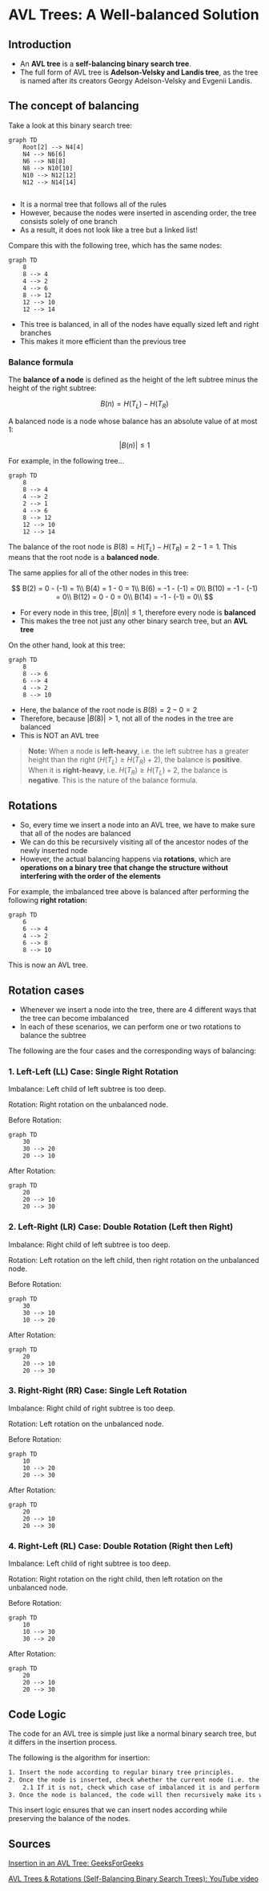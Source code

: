 # AVL Trees: A Well-balanced Solution

## Introduction

- An **AVL tree** is a **self-balancing binary search tree**.
- The full form of AVL tree is **Adelson-Velsky and Landis tree**, as the tree is named after its creators Georgy Adelson-Velsky and Evgenii Landis.

## The concept of balancing

Take a look at this binary search tree:

```mermaid
graph TD
    Root[2] --> N4[4]
    N4 --> N6[6]
    N6 --> N8[8]
    N8 --> N10[10]
    N10 --> N12[12]
    N12 --> N14[14]
    
```

- It is a normal tree that follows all of the rules
- However, because the nodes were inserted in ascending order, the tree consists solely of one branch
- As a result, it does not look like a tree but a linked list!

Compare this with the following tree, which has the same nodes:

```mermaid
graph TD
    8
    8 --> 4
    4 --> 2
    4 --> 6
    8 --> 12
    12 --> 10
    12 --> 14
```

- This tree is balanced, in all of the nodes have equally sized left and right branches
- This makes it more efficient than the previous tree

### Balance formula

The **balance of a node** is defined as the height of the left subtree minus the height of the right subtree:

$$
B(n) = H(T_L) - H(T_R)
$$

A balanced node is a node whose balance has an absolute value of at most 1:

$$
|B(n)| \le 1
$$

For example, in the following tree...

```mermaid
graph TD
    8
    8 --> 4
    4 --> 2
    2 --> 1
    4 --> 6
    8 --> 12
    12 --> 10
    12 --> 14
```

The balance of the root node is $B(8) = H(T_L) - H(T_R) = 2 - 1 = 1$. This means that the root node is a **balanced node**.

The same applies for all of the other nodes in this tree:

$$
B(2) = 0 - (-1) = 1\\
B(4) = 1 - 0 = 1\\
B(6) = -1 - (-1) = 0\\
B(10) = -1 - (-1) = 0\\
B(12) = 0 - 0 = 0\\
B(14) = -1 - (-1) = 0\\
$$

- For every node in this tree, $|B(n)| \le 1$, therefore every node is **balanced**
- This makes the tree not just any other binary search tree, but an **AVL tree**

On the other hand, look at this tree:

```mermaid
graph TD
    8
    8 --> 6
    6 --> 4
    4 --> 2
    8 --> 10
```

- Here, the balance of the root node is $B(8) = 2 - 0 = 2$
- Therefore, because $|B(8)| > 1$, not all of the nodes in the tree are balanced
- This is NOT an AVL tree

> **Note:** When a node is **left-heavy**, i.e. the left subtree has a greater height than the right ($H(T_L) \ge H(T_R) + 2$), the balance is **positive**. When it is **right-heavy**, i.e. $H(T_R) \ge H(T_L) + 2$, the balance is **negative**. This is the nature of the balance formula.

## Rotations

- So, every time we insert a node into an AVL tree, we have to make sure that all of the nodes are balanced
- We can do this be recursively visiting all of the ancestor nodes of the newly inserted node
- However, the actual balancing happens via **rotations**, which are **operations on a binary tree that change the structure without interfering with the order of the elements**

For example, the imbalanced tree above is balanced after performing the following **right rotation:**

```mermaid
graph TD
    6
    6 --> 4
    4 --> 2
    6 --> 8
    8 --> 10
```

This is now an AVL tree.

## Rotation cases

- Whenever we insert a node into the tree, there are 4 different ways that the tree can become imbalanced
- In each of these scenarios, we can perform one or two rotations to balance the subtree

The following are the four cases and the corresponding ways of balancing:

### 1. Left-Left (LL) Case: Single Right Rotation

Imbalance: Left child of left subtree is too deep.

Rotation: Right rotation on the unbalanced node.

Before Rotation:

```mermaid
graph TD
    30
    30 --> 20
    20 --> 10
```

After Rotation:

```mermaid
graph TD
    20
    20 --> 10
    20 --> 30
```

### 2. Left-Right (LR) Case: Double Rotation (Left then Right)

Imbalance: Right child of left subtree is too deep.

Rotation: Left rotation on the left child, then right rotation on the unbalanced node.

Before Rotation:

```mermaid
graph TD
    30
    30 --> 10
    10 --> 20
```

After Rotation:

```mermaid
graph TD
    20
    20 --> 10
    20 --> 30
```

### 3. Right-Right (RR) Case: Single Left Rotation

Imbalance: Right child of right subtree is too deep.

Rotation: Left rotation on the unbalanced node.

Before Rotation:

```mermaid
graph TD
    10
    10 --> 20
    20 --> 30
```

After Rotation:

```mermaid
graph TD
    20
    20 --> 10
    20 --> 30
```

### 4. Right-Left (RL) Case: Double Rotation (Right then Left)

Imbalance: Left child of right subtree is too deep.

Rotation: Right rotation on the right child, then left rotation on the unbalanced node.

Before Rotation:

```mermaid
graph TD
    10
    10 --> 30
    30 --> 20
```

After Rotation:

```mermaid
graph TD
    20
    20 --> 10
    20 --> 30
```

## Code Logic

The code for an AVL tree is simple just like a normal binary search tree, but it differs in the insertion process.

The following is the algorithm for insertion:

```txt
1. Insert the node according to regular binary tree principles.
2. Once the node is inserted, check whether the current node (i.e. the parent of the node that was just inserted) is balanced.
    2.1 If it is not, check which case of imbalanced it is and perform the corresponding rotations to balance the node.
3. Once the node is balanced, the code will then recursively make its way back up the tree until it reaches the top. On the way, each node's balance will be checked and corrected accordingly.
```

This insert logic ensures that we can insert nodes according while preserving the balance of the nodes.

## Sources

[Insertion in an AVL Tree: GeeksForGeeks](https://www.geeksforgeeks.org/insertion-in-an-avl-tree/)

[AVL Trees & Rotations (Self-Balancing Binary Search Trees): YouTube video](https://www.youtube.com/watch?v=vRwi_UcZGjU)
